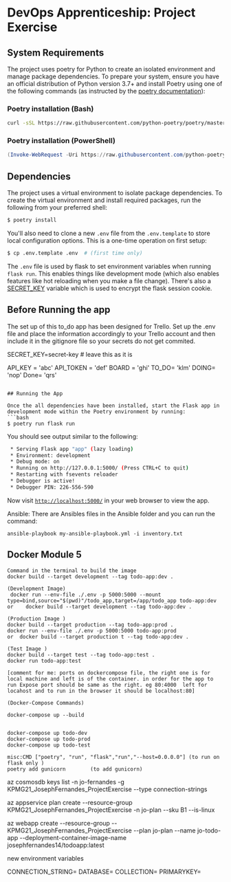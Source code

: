 # DevOps Apprenticeship: Project Exercise

## System Requirements

The project uses poetry for Python to create an isolated environment and manage package dependencies. To prepare your system, ensure you have an official distribution of Python version 3.7+ and install Poetry using one of the following commands (as instructed by the [poetry documentation](https://python-poetry.org/docs/#system-requirements)):

### Poetry installation (Bash)

```bash
curl -sSL https://raw.githubusercontent.com/python-poetry/poetry/master/install-poetry.py | python -
```

### Poetry installation (PowerShell)

```powershell
(Invoke-WebRequest -Uri https://raw.githubusercontent.com/python-poetry/poetry/master/install-poetry.py -UseBasicParsing).Content | python -
```

## Dependencies

The project uses a virtual environment to isolate package dependencies. To create the virtual environment and install required packages, run the following from your preferred shell:

```bash
$ poetry install
```

You'll also need to clone a new `.env` file from the `.env.template` to store local configuration options. This is a one-time operation on first setup:

```bash
$ cp .env.template .env  # (first time only)
```

The `.env` file is used by flask to set environment variables when running `flask run`. This enables things like development mode (which also enables features like hot reloading when you make a file change). There's also a [SECRET_KEY](https://flask.palletsprojects.com/en/1.1.x/config/#SECRET_KEY) variable which is used to encrypt the flask session cookie.

## Before Running the app

The set up of this to_do app has been designed for Trello. Set up the .env file and place the information accordingly to your Trello account and then include it in the gitignore file so your secrets do not get commited.

SECRET_KEY=secret-key # leave this as it is

API_KEY = 'abc'
API_TOKEN = 'def'
BOARD = 'ghi'
TO_DO= 'klm'
DOING= 'nop'
Done=  'qrs'
```

## Running the App

Once the all dependencies have been installed, start the Flask app in development mode within the Poetry environment by running:
```bash
$ poetry run flask run
```

You should see output similar to the following:
```bash
 * Serving Flask app "app" (lazy loading)
 * Environment: development
 * Debug mode: on
 * Running on http://127.0.0.1:5000/ (Press CTRL+C to quit)
 * Restarting with fsevents reloader
 * Debugger is active!
 * Debugger PIN: 226-556-590
```
Now visit [`http://localhost:5000/`](http://localhost:5000/) in your web browser to view the app.

Ansible: There are Ansibles files in the Ansible folder and you can run the command:

``` 
ansible-playbook my-ansible-playbook.yml -i inventory.txt

```
## Docker Module 5
```
Command in the terminal to build the image
docker build --target development --tag todo-app:dev .    

(Development Image)
 docker run --env-file ./.env -p 5000:5000 --mount type=bind,source="$(pwd)"/todo_app,target=/app/todo_app todo-app:dev
or    docker build --target development --tag todo-app:dev .

(Production Image )
docker build --target production --tag todo-app:prod . 
docker run --env-file ./.env -p 5000:5000 todo-app:prod
or  docker build --target production t --tag todo-app:dev .

(Test Image )
docker build --target test --tag todo-app:test . 
docker run todo-app:test

[comment for me: ports on dockercompose file, the right one is for local machine and left is of the container. in order for the app to run Expose port should be same as the right. eg 80:4000  left for locahost and to run in the browser it should be localhost:80]

(Docker-Compose Commands)

docker-compose up --build 


docker-compose up todo-dev
docker-compose up todo-prod
docker-compose up todo-test

misc:CMD ["poetry", "run", "flask","run","--host=0.0.0.0"] (to run on flask only )
poetry add gunicorn        (to add gunicorn)                            
```

az cosmosdb keys list -n jo-fernandes -g
KPMG21_JosephFernandes_ProjectExercise --type connection-strings

az appservice plan create --resource-group KPMG21_JosephFernandes_ProjectExercise -n jo-plan --sku B1 --is-linux

az webapp create --resource-group  --KPMG21_JosephFernandes_ProjectExercise --plan jo-plan --name jo-todo-app --deployment-container-image-name josephfernandes14/todoapp:latest

new environment variables 

CONNECTION_STRING=
DATABASE=
COLLECTION=
PRIMARYKEY=

